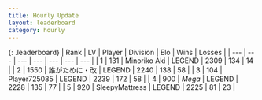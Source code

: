 ```yaml
---
title: Hourly Update
layout: leaderboard
category: hourly
---
```


{: .leaderboard}
| Rank | LV | Player | Division | Elo | Wins | Losses |
| --- | --- | --- | --- | --- | --- | --- |
| <span data-change="0">1</span> | 131 | <span title="ID: 456466">Minoriko Aki</span> | LEGEND | <span data-change="0">2309</span> | <span data-change="0">134</span> | <span data-change="0">14</span> |
| <span data-change="0">2</span> | 1550 | <span title="ID: 451068">誰がために・改</span> | LEGEND | <span data-change="0">2240</span> | <span data-change="0">138</span> | <span data-change="0">58</span> |
| <span data-change="0">3</span> | 104 | <span title="ID: 725085">Player725085</span> | LEGEND | <span data-change="6">2239</span> | <span data-change="1">172</span> | <span data-change="0">58</span> |
| <span data-change="2">4</span> | 900 | <span title="ID: 651782">_Mega_</span> | LEGEND | <span data-change="7">2228</span> | <span data-change="1">135</span> | <span data-change="0">77</span> |
| <span data-change="-1">5</span> | 920 | <span title="ID: 153129">SleepyMattress</span> | LEGEND | <span data-change="0">2225</span> | <span data-change="0">81</span> | <span data-change="0">23</span> |